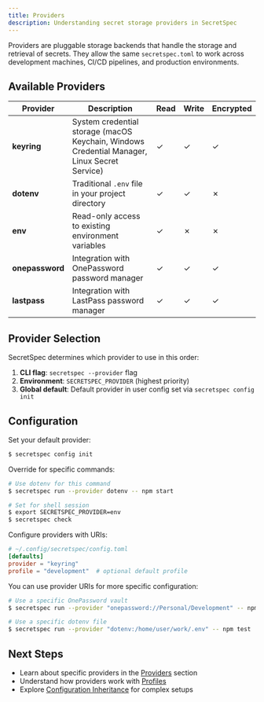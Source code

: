 ```yaml
---
title: Providers
description: Understanding secret storage providers in SecretSpec
---
```


Providers are pluggable storage backends that handle the storage and retrieval of secrets. They allow the same `secretspec.toml` to work across development machines, CI/CD pipelines, and production environments.

## Available Providers

| Provider | Description | Read | Write | Encrypted |
|----------|-------------|------|-------|-----------|
| **keyring** | System credential storage (macOS Keychain, Windows Credential Manager, Linux Secret Service) | ✓ | ✓ | ✓ |
| **dotenv** | Traditional `.env` file in your project directory | ✓ | ✓ | ✗ |
| **env** | Read-only access to existing environment variables | ✓ | ✗ | ✗ |
| **onepassword** | Integration with OnePassword password manager | ✓ | ✓ | ✓ |
| **lastpass** | Integration with LastPass password manager | ✓ | ✓ | ✓ |

## Provider Selection

SecretSpec determines which provider to use in this order:

1. **CLI flag**: `secretspec --provider` flag
2. **Environment**: `SECRETSPEC_PROVIDER` (highest priority)
3. **Global default**: Default provider in user config set via `secretspec config init`

## Configuration

Set your default provider:

```bash
$ secretspec config init
```

Override for specific commands:

```bash
# Use dotenv for this command
$ secretspec run --provider dotenv -- npm start

# Set for shell session
$ export SECRETSPEC_PROVIDER=env
$ secretspec check
```

Configure providers with URIs:

```toml
# ~/.config/secretspec/config.toml
[defaults]
provider = "keyring"
profile = "development"  # optional default profile
```

You can use provider URIs for more specific configuration:

```bash
# Use a specific OnePassword vault
$ secretspec run --provider "onepassword://Personal/Development" -- npm start

# Use a specific dotenv file
$ secretspec run --provider "dotenv:/home/user/work/.env" -- npm test
```

## Next Steps

- Learn about specific providers in the [Providers](/providers/keyring/) section
- Understand how providers work with [Profiles](/concepts/profiles/)
- Explore [Configuration Inheritance](/concepts/inheritance/) for complex setups
